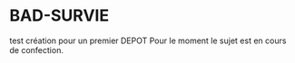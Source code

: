 # BAD-SURVIE
test création pour un premier DEPOT
Pour le moment le sujet est en cours de confection.
